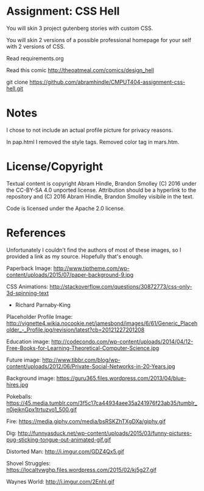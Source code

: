 Assignment: CSS Hell
====================

You will skin 3 project gutenberg stories with custom CSS.

You will skin 2 versions of a possible professional homepage for your
self with 2 versions of CSS.

Read requirements.org

Read this comic http://theoatmeal.com/comics/design_hell

git clone https://github.com/abramhindle/CMPUT404-assignment-css-hell.git

Notes
=================
I chose to not include an actual profile picture for privacy reasons.

In pap.html I removed the style tags.
Removed color tag in mars.htm.


License/Copyright
=================

Textual content is copyright Abram Hindle, Brandon Smolley (C) 2016 under the CC-BY-SA
4.0 unported license. Attribution should be a hyperlink to the
repository and (C) 2016 Abram Hindle, Brandon Smolley visibile in the text.

Code is licensed under the Apache 2.0 license.

References 
=================

Unfortunately I couldn't find the authors of most of these images, so I provided a link
as my source. Hopefully that's enough.

Paperback Image:
http://www.tiptheme.com/wp-content/uploads/2015/07/paper-background-9.jpg

CSS Animations:
http://stackoverflow.com/questions/30872773/css-only-3d-spinning-text 
- Richard Parnaby-King 

Placeholder Profile Image:
http://vignette4.wikia.nocookie.net/jamesbond/images/6/61/Generic_Placeholder_-_Profile.jpg/revision/latest?cb=20121227201208

Education image:
http://codecondo.com/wp-content/uploads/2014/04/12-Free-Books-for-Learning-Theoretical-Computer-Science.jpg

Future image:
http://www.tibbr.com/blog/wp-content/uploads/2012/06/Private-Social-Networks-in-20-Years.jpg

Background image:
https://guru365.files.wordpress.com/2013/04/blue-hires.jpg

Pokeballs:
https://45.media.tumblr.com/3f5c17ca44934aee35a241976f23ab35/tumblr_n0jejknGpx1trtuzvo1_500.gif

Fire:
https://media.giphy.com/media/bsRSKZhTXgDXa/giphy.gif

Dig:
http://funnyasduck.net/wp-content/uploads/2015/03/funny-pictures-pug-sticking-tongue-out-animated-gif.gif

Distorted Man:
http://i.imgur.com/GDZ4Qx5.gif

Shovel Struggles:
https://localtvwghp.files.wordpress.com/2015/02/kj5g27.gif

Waynes World:
http://i.imgur.com/2Enhl.gif

